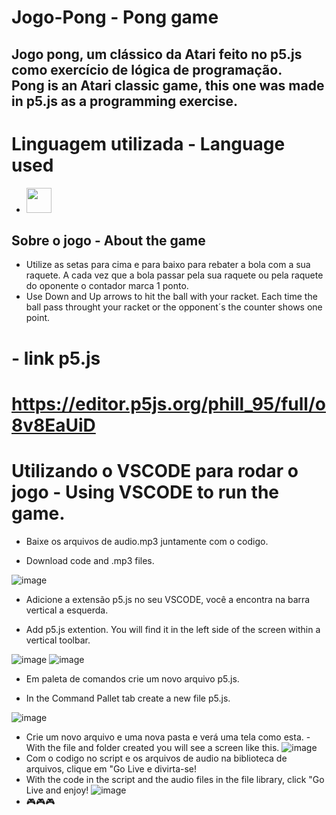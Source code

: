 # Jogo-Pong - Pong game

Jogo  pong, um clássico da Atari feito no p5.js como exercício de lógica de programação.</br>
Pong is an Atari classic game, this one was made in p5.js as a programming exercise.  
---
# Linguagem utilizada -  Language used
- <img src="https://cdn.jsdelivr.net/gh/devicons/devicon/icons/javascript/javascript-original.svg" width="40" height="40" />

## Sobre o jogo - About the game
- Utilize as setas para cima e para baixo para rebater a bola com a sua raquete. A cada vez que a bola passar pela sua raquete ou pela raquete do oponente o contador marca 1 ponto. 
- Use Down and Up arrows to hit the ball with your racket. Each time the ball pass throught your racket or the opponent´s the counter shows one point. 

# - link p5.js
 # https://editor.p5js.org/phill_95/full/o8v8EaUiD
 
 
 # Utilizando o VSCODE para rodar o jogo - Using VSCODE to run the game. 
 
 - Baixe os arquivos de audio.mp3 juntamente com o codigo.
 
 - Download code and .mp3 files.
 
  ![image](https://user-images.githubusercontent.com/106633984/179327920-bb41543a-387b-451a-8a5c-f27a1d172948.png)
  
 - Adicione a extensão p5.js no seu VSCODE, você a encontra na barra vertical a esquerda.
 
 - Add p5.js extention. You will find it in the left side of the screen within a vertical toolbar.
 
  ![image](https://user-images.githubusercontent.com/106633984/179328346-c1d5747b-42ce-4993-b47f-7477598b50d3.png)
  ![image](https://user-images.githubusercontent.com/106633984/179327980-36eee862-0e54-4b2a-a053-e8f7ef806afc.png)
  
 - Em paleta de comandos crie um novo arquivo p5.js.
 
 - In the Command Pallet tab create a new file p5.js.
 
  ![image](https://user-images.githubusercontent.com/106633984/179328142-a2f3e5db-4d57-42e7-b0ba-b9508322be1b.png)
 - Crie um novo arquivo e uma nova pasta e verá uma tela como esta.
 -With the file and folder created you will see a screen like this.
 ![image](https://user-images.githubusercontent.com/106633984/179328471-b081b898-d499-4102-b25c-34db35467ffc.png)
 - Com o codigo no script e os arquivos de audio na biblioteca de arquivos, clique em "Go Live e divirta-se!
 - With the code in the script and the audio files in the file library, click "Go Live and enjoy!
 ![image](https://user-images.githubusercontent.com/106633984/179328690-b3e4b5c9-9feb-4bd3-9e1c-c679543e1a80.png)
 - :video_game::video_game::video_game:



 

